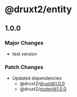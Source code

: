 # @druxt2/entity

## 1.0.0

### Major Changes

- test version

### Patch Changes

- Updated dependencies
  - @druxt2/druxt@1.0.0
  - @druxt2/router@1.0.0
